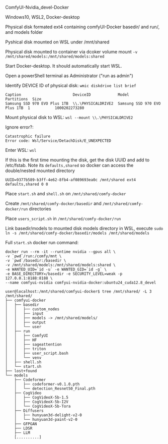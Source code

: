 ComfyUI-Nvidia_devel-Docker

Windows10, WSL2, Docker-desktop

Physical disk formated ext4 containing comfyUI-Docker basedir/ and run/, and models folder

Pyshical disk mounted on WSL under /mnt/shared

Physical disk mounted to container via dcoker volume mount `-v /mnt/shared/models:/mnt/shared/models:shared`


Start Docker-desktop. It should automatically start WSL.

Open a powerShell terminal as Administrator ("run as admin")

Identify DEVICE ID of physical disk: `wmic diskdrive list brief`

```
Caption                       DeviceID            Model                         Partitions  Size
Samsung SSD 970 EVO Plus 1TB  \\.\PHYSICALDRIVE2  Samsung SSD 970 EVO Plus 1TB  1           1000202273280
```

Mount physical disk to WSL: `wsl --mount \\.\PHYSICALDRIVE2` 

Ignore error?:

```
Catastrophic failure
Error code: Wsl/Service/DetachDisk/E_UNEXPECTED
```


Enter WSL: `wsl`

If this is the first time mounting the disk, get the disk UUID and add to /etc/fstab. Note its `defaults,shared` so docker can access the double/nested mounted directory

```
UUID=9377b589-b3ff-4e62-8fb4-af089693ea0c /mnt/shared ext4 defaults,shared 0 0
```

Place `start.sh` and `shell.sh` on `/mnt/shared/comfy-docker`

Create `/mnt/shared/comfy-docker/basedir` and `/mnt/shared/comfy-docker/run` directories

Place `users_script.sh` in `/mnt/shared/comfy-docker/run`


Link basedir/models to mounted disk models directory in WSL, execute `sudo ln -s /mnt/shared/comfy-docker/basedir/models /mnt/shared/models`

Full `start.sh` docker run command:

```
docker run --rm -it --runtime nvidia --gpus all \
-v `pwd`/run:/comfy/mnt \
-v `pwd`/basedir:/basedir \
-v /mnt/shared/models:/mnt/shared/models:shared \
-e WANTED_UID=`id -u` -e WANTED_GID=`id -g` \
-e BASE_DIRECTORY=/basedir -e SECURITY_LEVEL=weak -p 127.0.0.1:8188:8188 \
--name comfyui-nvidia comfyui-nvidia-docker:ubuntu24_cuda12.8_devel 
```


```
user@localhost:/mnt/shared/comfyui-docker$ tree /mnt/shared/ -L 3
/mnt/shared/
├── comfyui-docker
│   ├── basedir
│   │   ├── custom_nodes
│   │   ├── input
│   │   ├── models -> /mnt/shared/models/
│   │   ├── output
│   │   └── user
│   ├── run
│   │   ├── ComfyUI
│   │   ├── HF
│   │   ├── sageattention
│   │   ├── triton
│   │   ├── user_script.bash
│   │   └── venv
│   ├── shell.sh
│   └── start.sh
├── lost+found
└── models
    ├── Codeformer
    │   ├── codeformer-v0.1.0.pth
    │   └── detection_Resnet50_Final.pth
    ├── CogVideo
    │   ├── CogVideoX-5b-1.5
    │   ├── CogVideoX-5b-I2V
    │   └── CogVideoX-5b-Tora
    ├── Diffusers
    │   ├── hunyuan3d-delight-v2-0
    │   └── hunyuan3d-paint-v2-0
    ├── GFPGAN
    ├── LDSR
    ├── LLM
    [..........]
```


